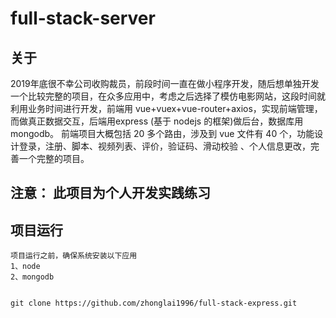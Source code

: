 <!--
 * @Descripttion: 
 * @version: 
 * @Author: Zhonglai Lu
 * @Date: 2020-09-22 09:54:01
 * @LastEditors: Zhonglai Lu
 * @LastEditTime: 2020-10-25 22:16:20
-->
# full-stack-server

## 关于

2019年底很不幸公司收购裁员，前段时间一直在做小程序开发，随后想单独开发一个比较完整的项目，在众多应用中，考虑之后选择了模仿电影网站，这段时间就利用业务时间进行开发，前端用 vue+vuex+vue-router+axios，实现前端管理，而做真正数据交互，后端用express (基于 nodejs 的框架)做后台，数据库用mongodb。 前端项目大概包括 20 多个路由，涉及到 vue 文件有 40 个，功能设计登录，注册、脚本、视频列表、评价，验证码、滑动校验 、个人信息更改，完善一个完整的项目。


## 注意： 此项目为个人开发实践练习


## 项目运行

```
项目运行之前，确保系统安装以下应用
1、node
2、mongodb
```

```

git clone https://github.com/zhonglai1996/full-stack-express.git

```
